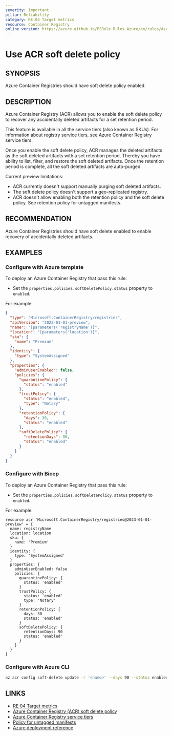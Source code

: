```yaml
---
severity: Important
pillar: Reliability
category: RE:04 Target metrics
resource: Container Registry
online version: https://azure.github.io/PSRule.Rules.Azure/en/rules/Azure.ACR.SoftDelete/
---
```


# Use ACR soft delete policy

## SYNOPSIS

Azure Container Registries should have soft delete policy enabled.

## DESCRIPTION

Azure Container Registry (ACR) allows you to enable the soft delete policy to recover any accidentally deleted artifacts for a set retention period.

This feature is available in all the service tiers (also known as SKUs).
For information about registry service tiers, see Azure Container Registry service tiers.

Once you enable the soft delete policy, ACR manages the deleted artifacts as the soft deleted artifacts with a set retention period.
Thereby you have ability to list, filter, and restore the soft deleted artifacts.
Once the retention period is complete, all the soft deleted artifacts are auto-purged.

Current preview limitations:

- ACR currently doesn't support manually purging soft deleted artifacts.
- The soft delete policy doesn't support a geo-replicated registry.
- ACR doesn't allow enabling both the retention policy and the soft delete policy. See retention policy for untagged manifests.

## RECOMMENDATION

Azure Container Registries should have soft delete enabled to enable recovery of accidentally deleted artifacts.

## EXAMPLES

### Configure with Azure template

To deploy an Azure Container Registry that pass this rule:

- Set the `properties.policies.softDeletePolicy.status` property to `enabled`.

For example:

```json
{
  "type": "Microsoft.ContainerRegistry/registries",
  "apiVersion": "2023-01-01-preview",
  "name": "[parameters('registryName')]",
  "location": "[parameters('location')]",
  "sku": {
    "name": "Premium"
  },
  "identity": {
    "type": "SystemAssigned"
  },
  "properties": {
    "adminUserEnabled": false,
    "policies": {
      "quarantinePolicy": {
        "status": "enabled"
      },
      "trustPolicy": {
        "status": "enabled",
        "type": "Notary"
      },
      "retentionPolicy": {
        "days": 30,
        "status": "enabled"
      },
      "softDeletePolicy": {
        "retentionDays": 90,
        "status": "enabled"
      }
    }
  }
}
```

### Configure with Bicep

To deploy an Azure Container Registry that pass this rule:

- Set the `properties.policies.softDeletePolicy.status` property to `enabled`.

For example:

```bicep
resource acr 'Microsoft.ContainerRegistry/registries@2023-01-01-preview' = {
  name: registryName
  location: location
  sku: {
    name: 'Premium'
  }
  identity: {
    type: 'SystemAssigned'
  }
  properties: {
    adminUserEnabled: false
    policies: {
      quarantinePolicy: {
        status: 'enabled'
      }
      trustPolicy: {
        status: 'enabled'
        type: 'Notary'
      }
      retentionPolicy: {
        days: 30
        status: 'enabled'
      }
      softDeletePolicy: {
        retentionDays: 90
        status: 'enabled'
      }
    }
  }
}
```

<!-- external:avm avm/res/container-registry/registry:0.5.1 softDeletePolicyStatus -->

### Configure with Azure CLI

```bash
az acr config soft-delete update -r '<name>' --days 90 --status enabled
```

## LINKS

- [RE:04 Target metrics](https://learn.microsoft.com/azure/well-architected/reliability/metrics)
- [Azure Container Registry (ACR) soft delete policy](https://learn.microsoft.com/azure/container-registry/container-registry-soft-delete-policy)
- [Azure Container Registry service tiers](https://learn.microsoft.com/azure/container-registry/container-registry-skus)
- [Policy for untagged manifests](https://learn.microsoft.com/azure/container-registry/container-registry-retention-policy)
- [Azure deployment reference](https://learn.microsoft.com/azure/templates/microsoft.containerregistry/registries)
